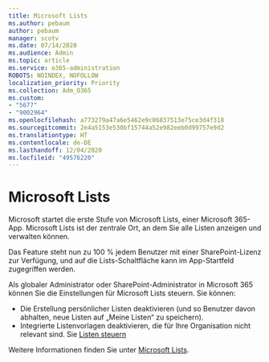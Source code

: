```yaml
---
title: Microsoft Lists
ms.author: pebaum
author: pebaum
manager: scotv
ms.date: 07/14/2020
ms.audience: Admin
ms.topic: article
ms.service: o365-administration
ROBOTS: NOINDEX, NOFOLLOW
localization_priority: Priority
ms.collection: Adm_O365
ms.custom:
- "5677"
- "9002964"
ms.openlocfilehash: a773279a47a6e5462e9c06837513e75ce3d4f318
ms.sourcegitcommit: 2e4a5153e530bf15744a52e982eeb0d99757e9d2
ms.translationtype: HT
ms.contentlocale: de-DE
ms.lasthandoff: 12/04/2020
ms.locfileid: "49576220"
---
```

# <a name="microsoft-lists"></a>Microsoft Lists

Microsoft startet die erste Stufe von Microsoft Lists, einer Microsoft 365-App. Microsoft Lists ist der zentrale Ort, an dem Sie alle Listen anzeigen und verwalten können.  
  
Das Feature steht nun zu 100 % jedem Benutzer mit einer SharePoint-Lizenz zur Verfügung, und auf die Lists-Schaltfläche kann im App-Startfeld zugegriffen werden.

Als globaler Administrator oder SharePoint-Administrator in Microsoft 365 können Sie die Einstellungen für Microsoft Lists steuern. Sie können:

- Die Erstellung persönlicher Listen deaktivieren (und so Benutzer davon abhalten, neue Listen auf „Meine Listen“ zu speichern).
- Integrierte Listenvorlagen deaktivieren, die für Ihre Organisation nicht relevant sind.
Sie [Listen steuern](https://docs.microsoft.com/sharepoint/control-lists)

Weitere Informationen finden Sie unter [Microsoft Lists](https://aka.ms/microsoftlists).
